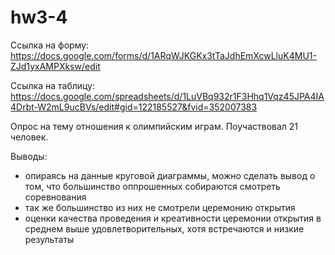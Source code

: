 # hw3-4
Ссылка на форму: https://docs.google.com/forms/d/1ARqWJKGKx3tTaJdhEmXcwLluK4MU1-ZJd1yxAMPXksw/edit

Ссылка на таблицу: https://docs.google.com/spreadsheets/d/1LuVBq932r1F3Hhq1Vqz45JPA4IA4Drbt-W2mL9ucBVs/edit#gid=122185527&fvid=352007383

Опрос на тему отношения к олимпийским играм. Поучаствовал 21 человек.

Выводы:
* опираясь на данные круговой диаграммы, можно сделать вывод о том, что большинство оппрошенных собираются смотреть соревнования
* так же большинство из них не смотрели церемонию открытия
* оценки качества проведения и креативности церемонии открытия в среднем выше удовлетворительных, хотя встречаются и низкие результаты
